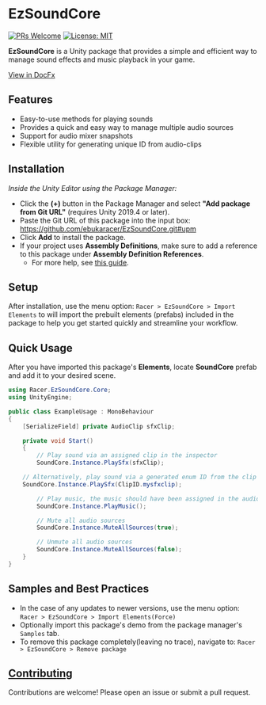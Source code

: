 # EzSoundCore
[![PRs Welcome](https://img.shields.io/badge/PRs-welcome-blue)](http://makeapullrequest.com) [![License: MIT](https://img.shields.io/badge/License-MIT-blue)](https://ebukaracer.github.io/ebukaracer/md/LICENSE.html)

**EzSoundCore** is a Unity package that provides a simple and efficient way to manage sound effects and music playback in your game. 

 [View in DocFx](https://ebukaracer.github.io/EzSoundCore)
 
## Features
- Easy-to-use methods for playing sounds  
- Provides a quick and easy way to manage multiple audio sources
- Support for audio mixer snapshots
- Flexible utility for generating unique ID from audio-clips

## Installation
_Inside the Unity Editor using the Package Manager:_
- Click the **(+)** button in the Package Manager and select **"Add package from Git URL"** (requires Unity 2019.4 or later).
-  Paste the Git URL of this package into the input box: https://github.com/ebukaracer/EzSoundCore.git#upm
-  Click **Add** to install the package.
-  If your project uses **Assembly Definitions**, make sure to add a reference to this package under **Assembly Definition References**. 
    - For more help, see [this guide](https://ebukaracer.github.io/ebukaracer/md/SETUPGUIDE.html).

## Setup
After installation, use the menu option:  `Racer > EzSoundCore > Import Elements` to will import the prebuilt elements (prefabs) included in the package to help you get started quickly and streamline your workflow.

## Quick Usage
After you have imported this package's **Elements**, locate **SoundCore** prefab and add it to your desired scene. 

```csharp
using Racer.EzSoundCore.Core;
using UnityEngine;

public class ExampleUsage : MonoBehaviour
{
    [SerializeField] private AudioClip sfxClip;

    private void Start()
    {
        // Play sound via an assigned clip in the inspector
        SoundCore.Instance.PlaySfx(sfxClip);

	// Alternatively, play sound via a generated enum ID from the clip 
	SoundCore.Instance.PlaySfx(ClipID.mysfxclip);

        // Play music, the music should have been assigned in the audio source's clip field
        SoundCore.Instance.PlayMusic();

        // Mute all audio sources
        SoundCore.Instance.MuteAllSources(true);

        // Unmute all audio sources
        SoundCore.Instance.MuteAllSources(false);
    }
}
```

## Samples and Best Practices
- In the case of any updates to newer versions, use the menu option: `Racer > EzSoundCore > Import Elements(Force)` 
- Optionally import this package's demo from the package manager's `Samples` tab.
- To remove this package completely(leaving no trace), navigate to: `Racer > EzSoundCore > Remove package`

## [Contributing](https://ebukaracer.github.io/ebukaracer/md/CONTRIBUTING.html) 
Contributions are welcome! Please open an issue or submit a pull request.